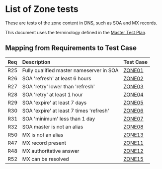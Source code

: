 # List of Zone tests

These are tests of the zone content in DNS, such as SOA and
MX records.

This document uses the terminology defined in the
[Master Test Plan](../Master%20Test%20Plan.md).

## Mapping from Requirements to Test Case

|Req| Description                                                              | Test Case |
|:--|:-------------------------------------------------------------------------|:----------|
|R25|Fully qualified master nameserver in SOA                                  |[ZONE01](zone01.md)|
|R26|SOA 'refresh' at least 6 hours                                            |[ZONE02](zone02.md)|
|R27|SOA 'retry' lower than 'refresh'                                          |[ZONE03](zone03.md)|
|R28|SOA 'retry' at least 1 hour                                               |[ZONE04](zone04.md)|
|R29|SOA 'expire' at least 7 days                                              |[ZONE05](zone05.md)|
|R30|SOA 'expire' at least 7 times 'refresh'                                   |[ZONE06](zone06.md)|
|R31|SOA 'minimum' less than 1 day                                             |[ZONE07](zone07.md)|
|R32|SOA master is not an alias                                                |[ZONE08](zone08.md)|
|R50|MX is not an alias                                                        |[ZONE13](zone09.md)|
|R47|MX record present                                                         |[ZONE11](zone10.md)|
|R48|MX authoritative answer                                                   |[ZONE12](zone11.md)|
|R52|MX can be resolved                                                        |[ZONE15](zone12.md)|
